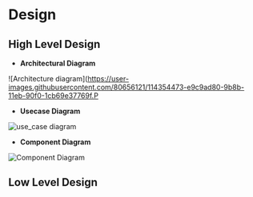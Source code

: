 # Design
## High Level Design

* **Architectural Diagram**

![Architecture diagram](https://user-images.githubusercontent.com/80656121/114354473-e9c9ad80-9b8b-11eb-90f0-1cb69e37769f.P

* **Usecase Diagram**

![use_case diagram](https://user-images.githubusercontent.com/80656121/114354548-01089b00-9b8c-11eb-8887-626924b40f42.PNG)

* **Component Diagram**

![Component Diagram](https://user-images.githubusercontent.com/80656121/114354568-082fa900-9b8c-11eb-831b-b8065b4d4946.PNG)

## Low Level Design
